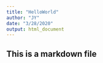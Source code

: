 ```yaml
---
title: "HelloWorld"
author: "JY"
date: "3/28/2020"
output: html_document
---
```


## This is a markdown file